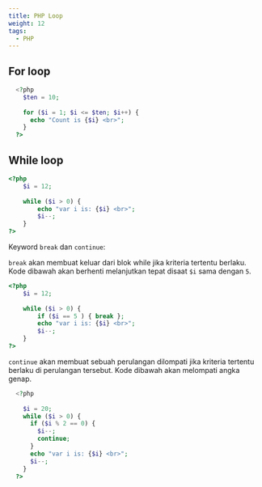 ```yaml
---
title: PHP Loop
weight: 12
tags:
  - PHP
---
```


## For loop

```php
  <?php
    $ten = 10;
    
    for ($i = 1; $i <= $ten; $i++) {
      echo "Count is {$i} <br>";
    }
  ?>
```

## While loop

```php
<?php
	$i = 12;
	
	while ($i > 0) {
		echo "var i is: {$i} <br>";
		$i--;
	}
?>
```

Keyword `break` dan `continue`:

`break` akan membuat keluar dari blok while jika kriteria tertentu berlaku. Kode dibawah akan berhenti melanjutkan tepat disaat `$i` sama dengan `5`.

```php
<?php
	$i = 12;
	
	while ($i > 0) {
		if ($i == 5 ) { break };
		echo "var i is: {$i} <br>";
		$i--;
	}
?>
```

`continue` akan membuat sebuah perulangan dilompati jika kriteria tertentu berlaku di perulangan tersebut. Kode dibawah akan melompati angka genap.

```php
  <?php
  
    $i = 20;
    while ($i > 0) {
      if ($i % 2 == 0) {
        $i--;
        continue;
      }
      echo "var i is: {$i} <br>";
      $i--;
    }
  ?>
```
